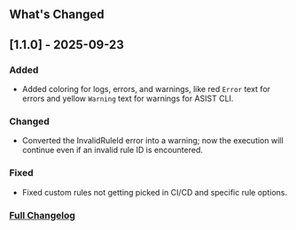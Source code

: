 ## What's Changed

## \[1.1.0\] \- 2025-09-23

### Added

* Added coloring for logs, errors, and warnings, like red `Error` text for errors and yellow `Warning` text for warnings for ASIST CLI.

### Changed

* Converted the InvalidRuleId error into a warning; now the execution will continue even if an invalid rule ID is encountered.

### Fixed

* Fixed custom rules not getting picked in CI/CD and specific rule options.

### [Full Changelog](https://github.com/certinia/asist/blob/main/changelog.md)